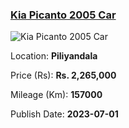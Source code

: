 
<!-- c5980a20a8e883f51aa08d1e287c1080 -->

### [Kia Picanto 2005 Car](https://riyasewana.com/buy/kia-picanto-sale-piliyandala-6568531)

![Kia Picanto 2005 Car](https://riyasewana.com/thumb/thumbkia-picanto-11059464571.jpg)

Location: **Piliyandala**

Price (Rs): **Rs. 2,265,000**

Mileage (Km): **157000**

Publish Date: **2023-07-01**

